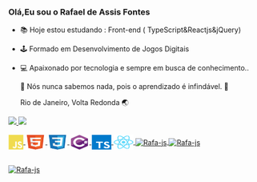 ### Olá,Eu sou o Rafael de Assis Fontes

- 📚 Hoje estou estudando : Front-end ( TypeScript&Reactjs&jQuery)
- 🕹 Formado em Desenvolvimento de Jogos Digitais
- 💻 Apaixonado por tecnologia e sempre em busca de conhecimento..

  🚀 Nós nunca sabemos nada, pois o aprendizado é infindável. 🚀
  
  Rio de Janeiro, Volta Redonda 🌏
<div> 
<a href="https://www.github.com/ofael">
  <img height="180em" src="https://github-readme-stats.vercel.app/api?username=ofael&show_icons=true&theme=dracula&include_all_commits=true&count_private=true" />
  <img height="180em" src="https://github-readme-stats.vercel.app/api/top-langs/?username=ofael&layout=compact&langs_count=16&theme=dracula" />
</div>

<div style="display: inline_block"><br>
  <img align="center" alt="Rafa-js" height="30" width:="40" src="https://raw.githubusercontent.com/devicons/devicon/master/icons/javascript/javascript-plain.svg" >
  <img align="center" alt="Rafa-js" height="30" width="40" src="https://raw.githubusercontent.com/devicons/devicon/master/icons/html5/html5-original.svg">
  <img align="center" alt="Rafa-js" height="30" width="40" src="https://raw.githubusercontent.com/devicons/devicon/master/icons/css3/css3-original.svg">
  <img align="center" alt="Rafa-js" height="30" width="40" src="https://raw.githubusercontent.com/devicons/devicon/master/icons/csharp/csharp-original.svg">
  <img align="center" alt="Rafa-js" height="30" width="40" src="https://raw.githubusercontent.com/devicons/devicon/master/icons/typescript/typescript-plain.svg">
  <img align="center" alt="Rafa-js" height="30" width="40" src="https://raw.githubusercontent.com/devicons/devicon/master/icons/react/react-original.svg">
  <img align="center" alt="Rafa-js" height="30" width="40" src="https://cdn.jsdelivr.net/gh/devicons/devicon/icons/unity/unity-original.svg" />
  <img align="center" alt="Rafa-js" height="30" width="40" src="https://cdn.jsdelivr.net/gh/devicons/devicon/icons/blender/blender-original.svg" />
</div>
  
  ##
  <img align="center" alt="Rafa-js" height="30" width="100" src="https://img.shields.io/badge/LinkedIn-0077B5?style=for-the-badge&logo=linkedin&logoColor=white" /> 
